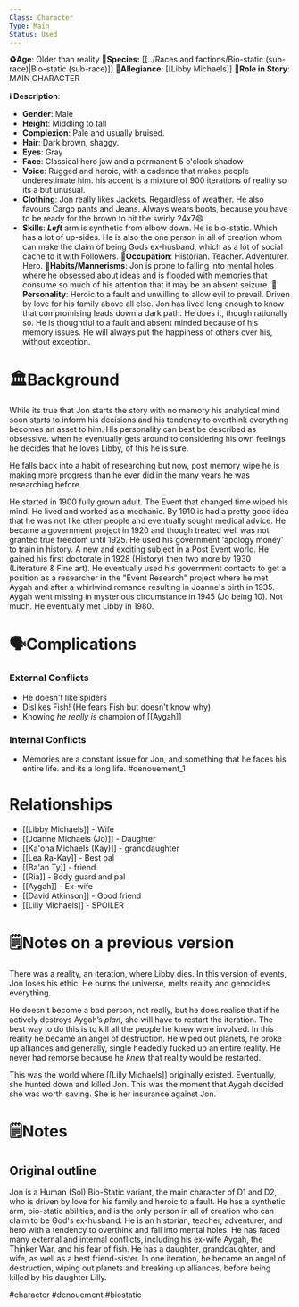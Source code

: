 ```yaml
---
Class: Character
Type: Main
Status: Used
---
```

**♻️Age**: Older than reality
👾**Species:** [[../Races and factions/Bio-static (sub-race)|Bio-static (sub-race)]]
🏅**Allegiance**: [[Libby Michaels]] 
**🎲Role in Story**:  MAIN CHARACTER

**ℹ️ Description**: 
* **Gender**: Male
* **Height**: Middling to tall
* **Complexion**: Pale and usually bruised.
* **Hair**: Dark brown, shaggy.
* **Eyes**:  Gray
* **Face**: Classical hero jaw and a permanent 5 o'clock shadow
* **Voice**: Rugged and heroic, with a cadence that makes people underestimate him. his accent is a mixture of 900 iterations of reality so its a but unusual.
* **Clothing**:  Jon really likes Jackets. Regardless of weather. He also favours Cargo pants and Jeans. Always wears boots, because you have to be ready for the brown to hit the swirly 24x7😄
* **Skills**: ***Left*** arm is synthetic from elbow down. He is  bio-static. Which has a lot of up-sides. He is also the one person in all of creation whom can make the claim of being Gods ex-husband, which as a lot of social cache to it with Followers.
**💼Occupation**: Historian. Teacher. Adventurer. Hero.
**🎺Habits/Mannerisms**: Jon is prone to falling into mental holes where he obsessed about ideas and is flooded with memories that consume so much of his attention that it may be an absent seizure.
**🧨Personality**: Heroic to a fault and unwilling to allow evil to prevail. Driven by love for his family above all else. Jon has lived long enough to know that compromising leads down a dark path. He does it, though rationally so. He is thoughtful to a fault and absent minded because of his memory issues. He will always put the happiness of others over his, without exception.

# 🏛️Background
While its true that Jon starts the story with no memory his analytical mind soon starts to inform his decisions and his tendency to overthink everything becomes an asset to him. His personality can best be described as obsessive. when he eventually gets around to considering his own feelings he decides that he loves Libby, of this he is sure.

He falls back into a habit of researching but now, post memory wipe he is making more progress than he ever did in the many years he was researching before.

He started in 1900 fully grown adult. The Event that changed time wiped his mind. He lived and worked as a mechanic. By 1910 is had a pretty good idea that he was not like other people and eventually sought medical advice. He became a government project in 1920 and though treated well was not granted true freedom until 1925. He used his government 'apology money' to train in history. A new and exciting subject in a Post Event world. He gained his first doctorate in 1928 (History) then two more by 1930 (Literature & Fine art). He eventually used his government contacts to get a position as a researcher in the "Event Research" project where he met Aygah and after a whirlwind romance resulting in Joanne's birth in 1935. Aygah went missing in mysterious circumstance in 1945 (Jo being 10). Not much. He eventually met Libby in 1980.

# 🗣️Complications
### **External Conflicts**
- He doesn't like spiders
- Dislikes Fish! (He fears Fish but doesn't know why)
- Knowing *he really is* champion of [[Aygah]]
### **Internal Conflicts**
- Memories are a constant issue for Jon, and something that he faces his entire life. and its a long life. #denouement_1 
# Relationships
- [[Libby Michaels]] - Wife 
- [[Joanne Michaels (Jo)]]  - Daughter
- [[Ka'ona Michaels (Kay)]] - granddaughter 
- [[Lea Ra-Kay]] - Best pal
- [[Ba'an Ty]] - friend
- [[Ria]] - Body guard and pal
- [[Aygah]] - Ex-wife
- [[David Atkinson]] - Good friend
- [[Lilly Michaels]] - SPOILER
# 🗒️Notes on a previous version
There was a reality, an iteration, where Libby dies. In this version of events, Jon loses his ethic. He burns the universe, melts reality and genocides everything. 

He doesn't become a bad person, not really, but he does realise that if he actively destroys Aygah’s *plan*, she will have to restart the iteration. The best way to do this is to kill all the people he knew were involved. In this reality he became an angel of destruction. He wiped out planets, he broke up alliances and generally, single headedly fucked up an entire reality. He never had remorse because he *knew* that  reality would be restarted. 

This was the world where [[Lilly Michaels]] originally existed. Eventually, she hunted down and killed Jon. This was the moment that Aygah decided she was worth saving. She is her insurance against Jon.

# 🗒️Notes
## Original outline
Jon is a Human (Sol) Bio-Static variant, the main character of D1 and D2, who is driven by love for his family and heroic to a fault. He has a synthetic arm, bio-static abilities, and is the only person in all of creation who can claim to be God's ex-husband. He is an historian, teacher, adventurer, and hero with a tendency to overthink and fall into mental holes. He has faced many external and internal conflicts, including his ex-wife Aygah, the Thinker War, and his fear of fish. He has a daughter, granddaughter, and wife, as well as a best friend-sister. In one iteration, he became an angel of destruction, wiping out planets and breaking up alliances, before being killed by his daughter Lilly.

#character #denouement #biostatic 